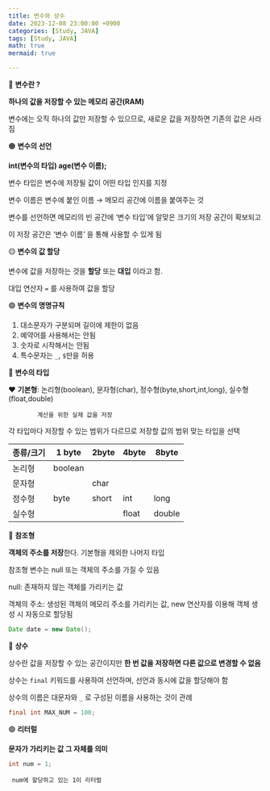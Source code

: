 ```yaml
---
title: 변수와 상수
date: 2023-12-08 23:00:00 +0900
categories: [Study, JAVA]
tags: [Study, JAVA]
math: true
mermaid: true

---
```

🔴 **변수란 ?** 

**하나의 값을 저장할 수 있는 메모리 공간(RAM)**

변수에는 오직 하나의 값만 저장할 수 있으므로, 새로운 값을 저장하면 기존의 값은 사라짐

🟠  **변수의 선언**

**int(변수의 타입)  age(변수 이름);**

변수 타입은 변수에 저장될 값이 어떤 타입 인지를 지정 

변수 이름은 변수에 붙인 이름 → 메모리 공간에 이름을 붙여주는 것

 변수를 선언하면 메모리의 빈 공간에 ‘변수 타입’에 알맞은 크기의 저장 공간이 확보되고 

이 저장 공간은 ‘변수 이름’ 을 통해 사용할 수 있게 됨

🟡 **변수의 값 할당**

변수에 값을 저장하는 것을 **할당** 또는 **대입** 이라고 함.

대입 연산자 `=` 를 사용하여 값을 할당

🟢 **변수의 명명규칙**

1. 대소문자가 구분되며 길이에 제한이 없음
2. 예약어를 사용해서는 안됨
3. 숫자로 시작해서는 안됨
4. 특수문자는 `_`, `$`만을 허용


🔵 **변수의 타입**

❤ **기본형**: 논리형(boolean), 문자형(char), 정수형(byte,short,int,long), 실수형(float,double)

            계산을 위한 실제 값을 저장

각 타입마다 저장할 수 있는 범위가 다르므로 저장할 값의 범위 맞는 타입을 선택

| 종류/크기 | 1 byte | 2byte | 4byte | 8byte |
| --- | --- | --- | --- | --- |
| 논리형 | boolean |  |  |  |
| 문자형 |  | char |  |  |
| 정수형 | byte | short | int | long |
| 실수형 |  |  | float | double |

🧡 **참조형** 

**객체의 주소를 저장**한다. 기본형을 제외한 나머지 타입

참조형 변수는 null 또는 객체의 주소를 가질 수 있음

null: 존재하지 않는 객체를 가리키는 값

객체의 주소: 생성된 객체의 메모리 주소를 가리키는 값, new 연산자를 이용해 객체 생성 시 자동으로 할당됨

```java
Date date = new Date();
```

🔵 **상수** 

상수란 값을 저장할 수 있는 공간이지만 **한 번 값을 저장하면 다른 값으로 변경할 수 없음**

상수는 `final` 키워드를 사용하여 선언하며, 선언과 동시에 값을 할당해야 함

상수의 이름은 대문자와 `_` 로 구성된 이름을 사용하는 것이 관례

```java
final int MAX_NUM = 100;

```

🟣 **리터럴**

**문자가 가리키는 값 그 자체를 의미**

```java
int num = 1; 
```

     num에 할당하고 있는 1이 리터럴